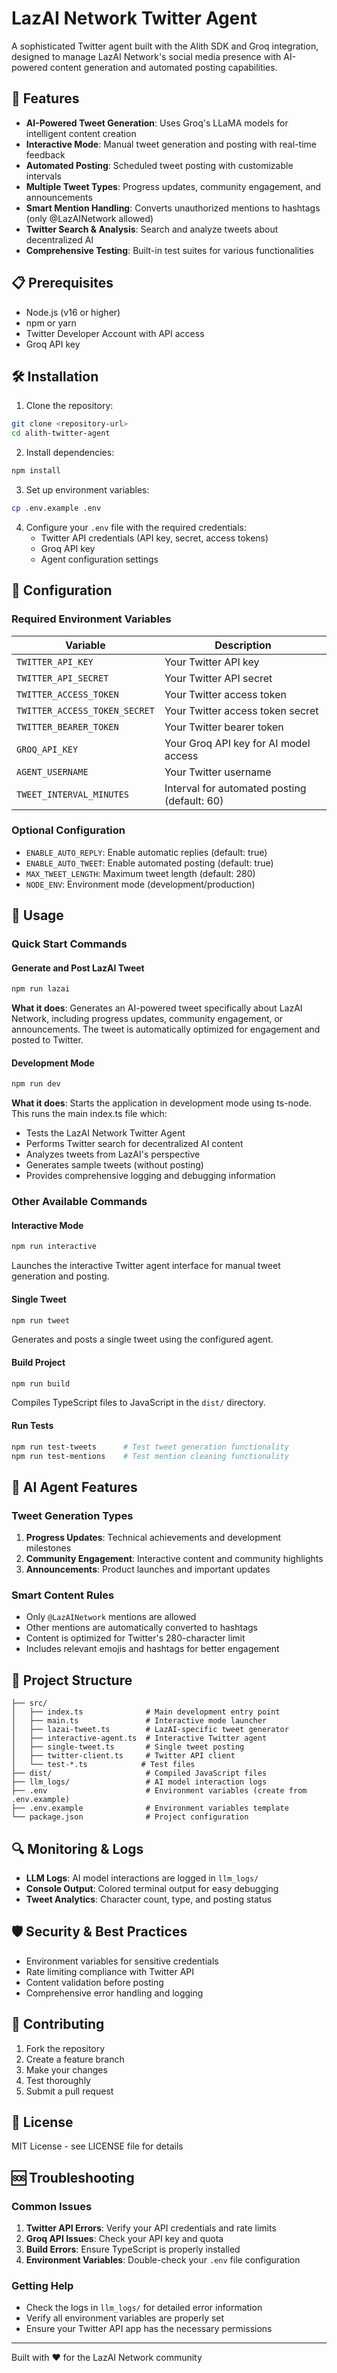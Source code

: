 # LazAI Network Twitter Agent

A sophisticated Twitter agent built with the Alith SDK and Groq integration, designed to manage LazAI Network's social media presence with AI-powered content generation and automated posting capabilities.

## 🚀 Features

- **AI-Powered Tweet Generation**: Uses Groq's LLaMA models for intelligent content creation
- **Interactive Mode**: Manual tweet generation and posting with real-time feedback
- **Automated Posting**: Scheduled tweet posting with customizable intervals
- **Multiple Tweet Types**: Progress updates, community engagement, and announcements
- **Smart Mention Handling**: Converts unauthorized mentions to hashtags (only @LazAINetwork allowed)
- **Twitter Search & Analysis**: Search and analyze tweets about decentralized AI
- **Comprehensive Testing**: Built-in test suites for various functionalities

## 📋 Prerequisites

- Node.js (v16 or higher)
- npm or yarn
- Twitter Developer Account with API access
- Groq API key

## 🛠️ Installation

1. Clone the repository:
```bash
git clone <repository-url>
cd alith-twitter-agent
```

2. Install dependencies:
```bash
npm install
```

3. Set up environment variables:
```bash
cp .env.example .env
```

4. Configure your `.env` file with the required credentials:
   - Twitter API credentials (API key, secret, access tokens)
   - Groq API key
   - Agent configuration settings

## 🔧 Configuration

### Required Environment Variables

| Variable | Description |
|----------|-------------|
| `TWITTER_API_KEY` | Your Twitter API key |
| `TWITTER_API_SECRET` | Your Twitter API secret |
| `TWITTER_ACCESS_TOKEN` | Your Twitter access token |
| `TWITTER_ACCESS_TOKEN_SECRET` | Your Twitter access token secret |
| `TWITTER_BEARER_TOKEN` | Your Twitter bearer token |
| `GROQ_API_KEY` | Your Groq API key for AI model access |
| `AGENT_USERNAME` | Your Twitter username |
| `TWEET_INTERVAL_MINUTES` | Interval for automated posting (default: 60) |

### Optional Configuration

- `ENABLE_AUTO_REPLY`: Enable automatic replies (default: true)
- `ENABLE_AUTO_TWEET`: Enable automated posting (default: true)
- `MAX_TWEET_LENGTH`: Maximum tweet length (default: 280)
- `NODE_ENV`: Environment mode (development/production)

## 🎯 Usage

### Quick Start Commands

#### Generate and Post LazAI Tweet
```bash
npm run lazai
```
**What it does**: Generates an AI-powered tweet specifically about LazAI Network, including progress updates, community engagement, or announcements. The tweet is automatically optimized for engagement and posted to Twitter.

#### Development Mode
```bash
npm run dev
```
**What it does**: Starts the application in development mode using ts-node. This runs the main index.ts file which:
- Tests the LazAI Network Twitter Agent
- Performs Twitter search for decentralized AI content
- Analyzes tweets from LazAI's perspective
- Generates sample tweets (without posting)
- Provides comprehensive logging and debugging information

### Other Available Commands

#### Interactive Mode
```bash
npm run interactive
```
Launches the interactive Twitter agent interface for manual tweet generation and posting.

#### Single Tweet
```bash
npm run tweet
```
Generates and posts a single tweet using the configured agent.

#### Build Project
```bash
npm run build
```
Compiles TypeScript files to JavaScript in the `dist/` directory.

#### Run Tests
```bash
npm run test-tweets      # Test tweet generation functionality
npm run test-mentions    # Test mention cleaning functionality
```

## 🤖 AI Agent Features

### Tweet Generation Types

1. **Progress Updates**: Technical achievements and development milestones
2. **Community Engagement**: Interactive content and community highlights  
3. **Announcements**: Product launches and important updates

### Smart Content Rules

- Only `@LazAINetwork` mentions are allowed
- Other mentions are automatically converted to hashtags
- Content is optimized for Twitter's 280-character limit
- Includes relevant emojis and hashtags for better engagement

## 📁 Project Structure

```
├── src/
│   ├── index.ts              # Main development entry point
│   ├── main.ts               # Interactive mode launcher
│   ├── lazai-tweet.ts        # LazAI-specific tweet generator
│   ├── interactive-agent.ts  # Interactive Twitter agent
│   ├── single-tweet.ts       # Single tweet posting
│   ├── twitter-client.ts     # Twitter API client
│   └── test-*.ts            # Test files
├── dist/                     # Compiled JavaScript files
├── llm_logs/                 # AI model interaction logs
├── .env                      # Environment variables (create from .env.example)
├── .env.example              # Environment variables template
└── package.json              # Project configuration
```

## 🔍 Monitoring & Logs

- **LLM Logs**: AI model interactions are logged in `llm_logs/`
- **Console Output**: Colored terminal output for easy debugging
- **Tweet Analytics**: Character count, type, and posting status

## 🛡️ Security & Best Practices

- Environment variables for sensitive credentials
- Rate limiting compliance with Twitter API
- Content validation before posting
- Comprehensive error handling and logging

## 🤝 Contributing

1. Fork the repository
2. Create a feature branch
3. Make your changes
4. Test thoroughly
5. Submit a pull request

## 📄 License

MIT License - see LICENSE file for details

## 🆘 Troubleshooting

### Common Issues

1. **Twitter API Errors**: Verify your API credentials and rate limits
2. **Groq API Issues**: Check your API key and quota
3. **Build Errors**: Ensure TypeScript is properly installed
4. **Environment Variables**: Double-check your `.env` file configuration

### Getting Help

- Check the logs in `llm_logs/` for detailed error information
- Verify all environment variables are properly set
- Ensure your Twitter API app has the necessary permissions

---

Built with ❤️ for the LazAI Network community